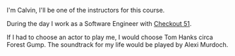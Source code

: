 

I'm Calvin, I'll be one of the instructors for this course.

During the day I work as a Software Engineer with
[Checkout 51](https://checkout51.com).

If I had to choose an actor to play me, I would choose Tom Hanks circa Forest
Gump. The soundtrack for my life would be played by Alexi Murdoch.